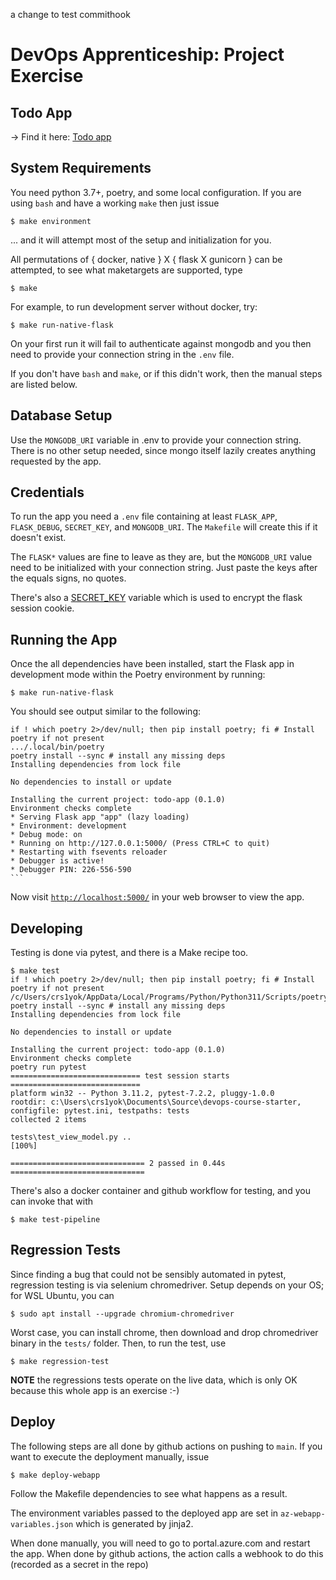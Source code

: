 a change to test commithook
# DevOps Apprenticeship: Project Exercise

## Todo App

&rarr; Find it here:  [Todo app](https://todo-app-stecar.azurewebsites.net/)


## System Requirements

You need python 3.7+, poetry, and some local configuration.  If you are using `bash` and have a working `make` then just issue

    $ make environment
    
... and it will attempt most of the setup and initialization for you.  

All permutations of { docker, native } X { flask X gunicorn } can be attempted, to see what maketargets are supported, type 

    $ make

For example, to run development server without docker, try:

    $ make run-native-flask

On your first run it will fail to authenticate against mongodb and you then need to provide your connection string in the `.env` file.

If you don't have `bash` and `make`, or if this didn't work, then the manual steps are listed below.


## Database Setup

Use the `MONGODB_URI` variable in .env to provide your connection string.  There is no other setup needed, since mongo itself lazily creates anything requested by the app.

## Credentials

To run the app you need a `.env` file containing at least `FLASK_APP`, `FLASK_DEBUG`, `SECRET_KEY`, and `MONGODB_URI`.  The `Makefile` will create this if it doesn't exist. 

The `FLASK*` values are fine to leave as they are, but the `MONGODB_URI` value need to be initialized with your connection string.  Just paste the keys after the equals signs, no quotes.

There's also a [SECRET_KEY](https://flask.palletsprojects.com/en/1.1.x/config/#SECRET_KEY) variable which is used to encrypt the flask session cookie.


## Running the App

Once the all dependencies have been installed, start the Flask app in development mode within the Poetry environment by running:

    $ make run-native-flask

You should see output similar to the following:

    if ! which poetry 2>/dev/null; then pip install poetry; fi # Install poetry if not present
    .../.local/bin/poetry
    poetry install --sync # install any missing deps
    Installing dependencies from lock file

    No dependencies to install or update

    Installing the current project: todo-app (0.1.0)
    Environment checks complete
    * Serving Flask app "app" (lazy loading)
    * Environment: development
    * Debug mode: on
    * Running on http://127.0.0.1:5000/ (Press CTRL+C to quit)
    * Restarting with fsevents reloader
    * Debugger is active!
    * Debugger PIN: 226-556-590
    ```

Now visit [`http://localhost:5000/`](http://localhost:5000/) in your web browser to view the app.


## Developing

Testing is done via pytest, and there is a Make recipe too.

    $ make test
    if ! which poetry 2>/dev/null; then pip install poetry; fi # Install poetry if not present
    /c/Users/crs1yok/AppData/Local/Programs/Python/Python311/Scripts/poetry.exe
    poetry install --sync # install any missing deps
    Installing dependencies from lock file

    No dependencies to install or update

    Installing the current project: todo-app (0.1.0)
    Environment checks complete
    poetry run pytest
    ============================= test session starts =============================
    platform win32 -- Python 3.11.2, pytest-7.2.2, pluggy-1.0.0
    rootdir: c:\Users\crs1yok\Documents\Source\devops-course-starter, configfile: pytest.ini, testpaths: tests
    collected 2 items

    tests\test_view_model.py ..                                              [100%]

    ============================== 2 passed in 0.44s ==============================

There's also a docker container and github workflow for testing, and you can invoke that with 

    $ make test-pipeline

## Regression Tests

Since finding a bug that could not be sensibly automated in pytest, regression testing is via selenium chromedriver.  Setup depends on your OS; for WSL Ubuntu, you can 

    $ sudo apt install --upgrade chromium-chromedriver

Worst case, you can install chrome, then download and drop chromedriver binary in the `tests/` folder. Then, to run the test, use

    $ make regression-test

**NOTE** the regressions tests operate on the live data, which is only OK because this whole app is an exercise :-)

## Deploy

The following steps are all done by github actions on pushing to `main`.  If you want to execute the deployment manually, issue 

    $ make deploy-webapp

Follow the Makefile dependencies to see what happens as a result.  

The environment variables passed to the deployed app are set in `az-webapp-variables.json` which is generated by jinja2.

When done manually, you will need to go to portal.azure.com and restart the app.  When done by github actions, the action calls a webhook to do this (recorded as a secret in the repo)
